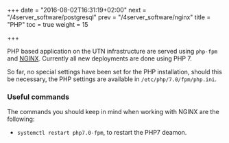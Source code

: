+++
date = "2016-08-02T16:31:19+02:00"
next = "/4server_software/postgresql"
prev = "/4server_software/nginx"
title = "PHP"
toc = true
weight = 15

+++

PHP based application on the UTN infrastructure are served using `php-fpm` and
[NGINX](/4server_software/nginx). Currently all new deployments are done using
PHP 7.

So far, no special settings have been set for the PHP installation, should this
be necessary, the PHP settings are available in `/etc/php/7.0/fpm/php.ini`.

### Useful commands
The commands you should keep in mind when working with NGINX are the following:

- `systemctl restart php7.0-fpm`, to restart the PHP7 deamon.
